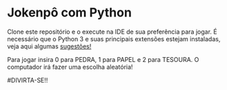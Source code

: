 # Jokenpô com Python

Clone este repositório e o execute na IDE de sua preferência para jogar. 
É necessário que o Python 3 e suas principais extensões estejam instaladas, veja aqui algumas [sugestões!](https://programadorviking.com.br/9-extensoes-de-python-para-vscode-aumente-sua-produtividade/)

Para jogar insira 0 para PEDRA, 1 para PAPEL e 2 para TESOURA. O computador irá fazer uma escolha aleatória!

#DIVIRTA-SE!!
